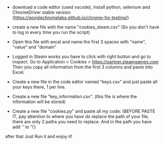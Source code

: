 - download a code editor (used vscode), install python, selenium and ChromeDriver stable version (https://googlechromelabs.github.io/chrome-for-testing/)

- create a new file with the name "cookies_steam.csv" (So you don't have to log in every time you run the script)

- Open this file with excel and name the first 3 spaces with "name", "value" and "domain"

- Logged in Steam works you have to click with right button and go to inspect. Go to Application > Cookies > https://partner.steamgames.com Then you copy all information from the first 3 columns and paste into Excel.

- Create a new file in the code editor named "keys.csv" and just paste all your keys there, 1 per line.

- Create a new file "key_information.csv". (this file is where the information will be stored)

- Create a new file "cookies.py" and paste all my code: (BEFORE PASTE IT, pay attention to where you have do replace the path of your file, there are only 2 paths you need to replace. And in the path you have add '\' to '\\')

after that Just Run it and enjoy it!
